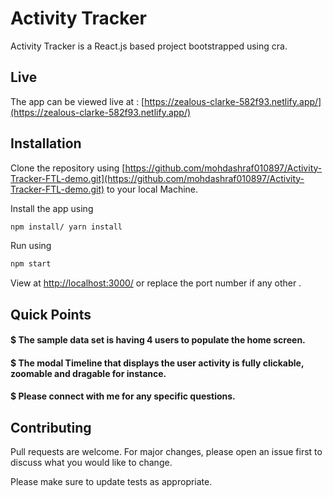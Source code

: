 # Activity Tracker

Activity Tracker is a React.js based project bootstrapped using cra.

## Live

The app can be viewed live at :  [https://zealous-clarke-582f93.netlify.app/](https://zealous-clarke-582f93.netlify.app/)

## Installation

Clone the repository using [https://github.com/mohdashraf010897/Activity-Tracker-FTL-demo.git](https://github.com/mohdashraf010897/Activity-Tracker-FTL-demo.git) to your local Machine.

Install the app using

```bash
npm install/ yarn install
```

Run using 
```bash
npm start
```

View at [http://localhost:3000/](http://localhost:3000/)
or replace the port number if any other .

## Quick Points

#### $ The sample data set is having 4 users to populate the home screen.
#### $ The modal Timeline that displays the user activity is fully clickable, zoomable and dragable for instance.
#### $ Please connect with me for any specific questions.



## Contributing
Pull requests are welcome. For major changes, please open an issue first to discuss what you would like to change.

Please make sure to update tests as appropriate.

